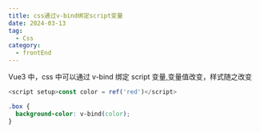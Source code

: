 ```yaml
---
title: css通过v-bind绑定script变量
date: 2024-03-13
tag:
  - Css
category:
  - frontEnd
---
```


Vue3 中，css 中可以通过 v-bind 绑定 script 变量,变量值改变，样式随之改变

<!-- more -->

```js
<script setup>const color = ref('red')</script>
```

```css
.box {
  background-color: v-bind(color);
}
```

